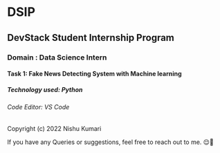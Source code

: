 # DSIP
## DevStack Student Internship Program 
### Domain : Data Science Intern 
#### Task 1: Fake News Detecting System with Machine learning
##### Technology used: Python

###### Code Editor: VS Code
  Copyright (c) 2022 Nishu Kumari 
          
  If you have any Queries or suggestions, feel free to reach out to me.
   😌🙂
